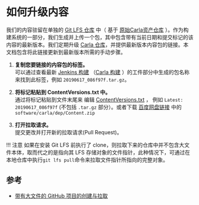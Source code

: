 # 如何升级内容

我们的内容驻留在单独的 [Git LFS 仓库](http://172.20.46.154:8090/traffic/Content) 中（ 基于 [原始Carla资产仓库](contentrepolink) ）。作为构建系统的一部分，我们生成并上传一个包，其中包含带有当前日期和提交标记的该内容的最新版本。我们定期升级 [Carla 仓库][carlarepolink]，并提供最新版本内容包的链接。本文档包含将此链接更新到最新版本所需的手动步骤。

1. **复制您要链接的内容包的标签。**<br>
   可以通过查看最新 [Jenkins 构建](http://172.21.108.56:8080/) （[Carla 构建](jenkinslink) ）的工件部分中生成的包名称来找到此标签，例如
   `20190617_086f97f.tar.gz`。

2. **将标记粘贴到 ContentVersions.txt 中。**<br>
   通过将标记粘贴到文件末尾来
编辑 [ContentVersions.txt][cvlink] ，
   例如 `Latest: 20190617_086f97f` (不包括 `.tar.gz` 部分）。或者下载 [百度网盘链接](https://pan.baidu.com/s/1n2fJvWff4pbtMe97GOqtvQ?pwd=hutb) 中的 `software/carla/dep/Content.zip`

3. **打开拉取请求。**<br>
   提交更改并打开新的拉取请求(Pull Request)。


!!! 注意
    如果在安装 Git LFS 前执行了 clone，则拉取下来的仓库中并不包含大文件本体，取而代之的是指向其 LFS 存储对象的文件指针，此种情况下，可通过在本地仓库中执行`git lfs pull`命令来拉取文件指针所指向的完整对象。


[contentrepolink]: https://bitbucket.org/carla-simulator/carla-content
[carlarepolink]: https://github.com/carla-simulator/carla
[jenkinslink]: http://35.181.165.160:8080/blue/organizations/jenkins/carla-content/activity
[cvlink]: https://github.com/carla-simulator/carla/edit/master/Util/ContentVersions.txt


## 参考

* [带有大文件的 GitHub 项目的创建与拉取](https://blog.shipengx.com/archives/af0e9080.html)